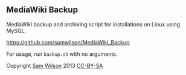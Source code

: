 MediaWiki Backup
----------------

MediaWiki backup and archiving script for installations on Linux using MySQL.

https://github.com/samwilson/MediaWiki_Backup

For usage, run `backup.sh` with no arguments.

Copyright [Sam Wilson](https://meta.wikimedia.org/wiki/User:Samwilson)
2013 [CC-BY-SA](http://creativecommons.org/licenses/by-sa/3.0/au/)
